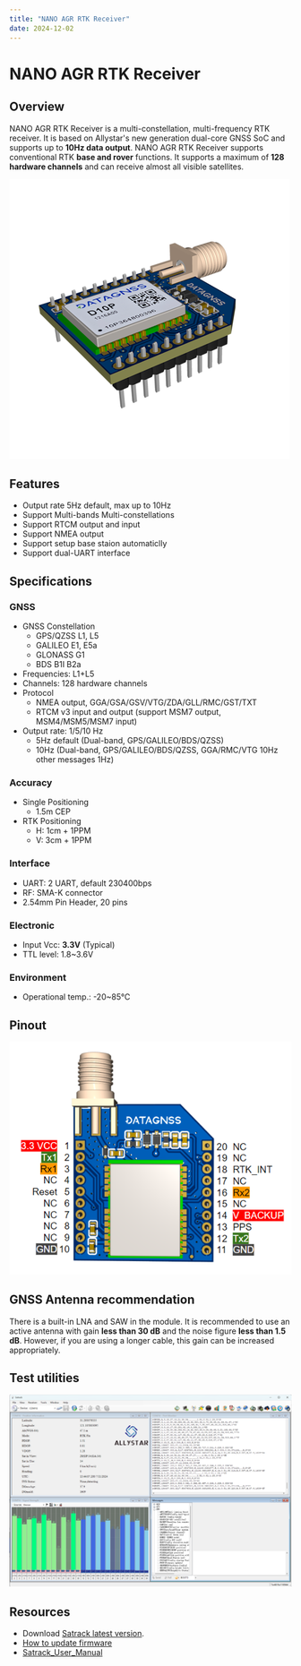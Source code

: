 ```yaml
---
title: "NANO AGR RTK Receiver"
date: 2024-12-02
---
```


# NANO AGR RTK Receiver

## Overview

NANO AGR RTK Receiver is a multi-constellation, multi-frequency RTK receiver. It is based on Allystar's new generation dual-core GNSS SoC and supports up to **10Hz data output**.
NANO AGR RTK Receiver supports conventional RTK **base and rover** functions. It supports a maximum of **128 hardware channels** and can receive almost all visible satellites.

![NANO AGR SMA](../../../images/gnss/NANO-AGR-SMA-00.png)

## Features

- Output rate 5Hz default, max up to 10Hz
- Support Multi-bands Multi-constellations
- Support RTCM output and input
- Support NMEA output
- Support setup base staion automaticlly
- Support dual-UART interface

## Specifications

### GNSS

- GNSS Constellation
  - GPS/QZSS L1, L5
  - GALILEO E1, E5a
  - GLONASS G1
  - BDS B1I B2a
- Frequencies: L1+L5
- Channels: 128 hardware channels
- Protocol
  - NMEA output, GGA/GSA/GSV/VTG/ZDA/GLL/RMC/GST/TXT
  - RTCM v3 input and output (support MSM7 output, MSM4/MSM5/MSM7 input)
- Output rate: 1/5/10 Hz
  - 5Hz default (Dual-band, GPS/GALILEO/BDS/QZSS)
  - 10Hz (Dual-band, GPS/GALILEO/BDS/QZSS, GGA/RMC/VTG 10Hz other messages 1Hz)

### Accuracy

- Single Positioning
  - 1.5m CEP
- RTK Positioning
  - H: 1cm + 1PPM
  - V: 3cm + 1PPM

### Interface

- UART: 2 UART, default 230400bps
- RF: SMA-K connector
- 2.54mm Pin Header, 20 pins

### Electronic

- Input Vcc: **3.3V** (Typical)
- TTL level: 1.8~3.6V

### Environment

- Operational temp.:  -20~85℃

## Pinout

![NANO AGR PINOUT](../../../images/gnss/nano-agr-sma-pinout.png)

## GNSS Antenna recommendation

There is a built-in LNA and SAW in the module. It is recommended to use an active antenna with gain **less than 30 dB** and the noise figure **less than 1.5 dB**. However, if you are using a longer cable, this gain can be increased appropriately.

## Test utilities

![Satrack](../../../images/gnss/Satrack-main-00.png)

## Resources

- Download [Satrack latest version](../../../assets/software/satrack_latest.zip).
- [How to update firmware](../../../common/common_firmware_update)
- [Satrack_User_Manual](../../../assets/datasheet/Satrack_User_Manual.pdf)